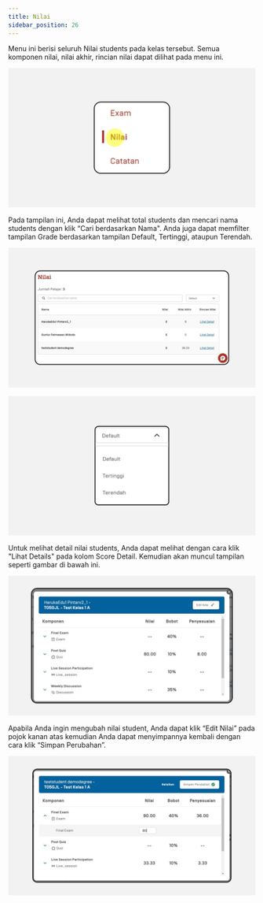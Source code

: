```yaml
---
title: Nilai
sidebar_position: 26
---
```

Menu ini berisi seluruh Nilai students pada kelas tersebut. Semua komponen nilai, nilai akhir, rincian nilai dapat dilihat pada menu ini.

![](/img/degree-lecture-nilai.jpg)

Pada tampilan ini, Anda dapat melihat total students dan mencari nama students dengan klik “Cari berdasarkan Nama". Anda juga dapat memfilter tampilan Grade berdasarkan tampilan Default, Tertinggi, ataupun Terendah.

![](/img/degree-lecture-nilai-2.jpg)

![](/img/degree-lecture-nilai-3.jpg)

Untuk melihat detail nilai students, Anda dapat melihat dengan cara klik "Lihat Details" pada kolom Score Detail. Kemudian akan muncul tampilan seperti gambar di bawah ini.

![](/img/degree-lecture-nilai-4.jpg)

Apabila Anda ingin mengubah nilai student, Anda dapat klik “Edit Nilai” pada pojok kanan atas kemudian Anda dapat menyimpannya kembali dengan cara klik “Simpan Perubahan”.

![](/img/degree-lecture-nilai-5.jpg)
